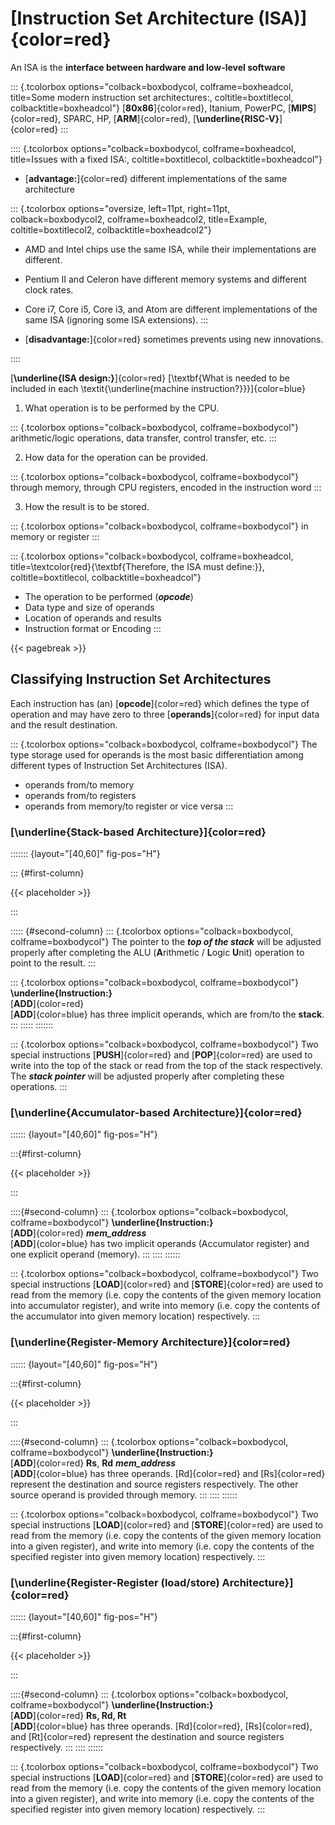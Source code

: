 # [Instruction Set Architecture (ISA)]{color=red}

An ISA is the **interface between hardware and low-level software**

::: {.tcolorbox options="colback=boxbodycol, colframe=boxheadcol, title=Some modern instruction set architectures:, coltitle=boxtitlecol, colbacktitle=boxheadcol"}
[**80x86**]{color=red}, Itanium, PowerPC, [**MIPS**]{color=red}, SPARC, HP, [**ARM**]{color=red}, [**\underline{RISC-V}**]{color=red}
:::

:::: {.tcolorbox options="colback=boxbodycol, colframe=boxheadcol, title=Issues with a fixed ISA:, coltitle=boxtitlecol, colbacktitle=boxheadcol"}
-   [**advantage:**]{color=red} different implementations of the same architecture

::: {.tcolorbox options="oversize, left=11pt, right=11pt, colback=boxbodycol2, colframe=boxheadcol2, title=Example, coltitle=boxtitlecol2, colbacktitle=boxheadcol2"}
-   AMD and Intel chips use the same ISA, while their implementations are different.
-   Pentium II and Celeron have different memory systems and different clock rates.
-   Core i7, Core i5, Core i3, and Atom are different implementations of the same ISA (ignoring some ISA extensions).
:::

-   [**disadvantage:**]{color=red} sometimes prevents using new innovations.

::::

[**\underline{ISA design:}**]{color=red} [\textbf{What is needed to be included in each \textit{\underline{machine instruction?}}}]{color=blue}

1.  What operation is to be performed by the CPU.

::: {.tcolorbox options="colback=boxbodycol, colframe=boxbodycol"}
arithmetic/logic operations, data transfer, control transfer, etc.
:::

2.  How data for the operation can be provided.

::: {.tcolorbox options="colback=boxbodycol, colframe=boxbodycol"}
through memory, through CPU registers, encoded in the instruction word
:::

3.  How the result is to be stored.

::: {.tcolorbox options="colback=boxbodycol, colframe=boxbodycol"}
in memory or register
:::

::: {.tcolorbox options="colback=boxbodycol, colframe=boxheadcol, title=\\textcolor{red}{\\textbf{Therefore, the ISA must define:}}, coltitle=boxtitlecol, colbacktitle=boxheadcol"}
-   The operation to be performed (***opcode***)
-   Data type and size of operands
-   Location of operands and results
-   Instruction format or Encoding
:::





{{< pagebreak >}}








## Classifying Instruction Set Architectures

Each instruction has (an) [**opcode**]{color=red} which defines the type of operation and may have zero to three [**operands**]{color=red} for input data and the result destination.

::: {.tcolorbox options="colback=boxbodycol, colframe=boxbodycol"}
The type storage used for operands is the most basic differentiation among different types of Instruction Set Architectures (ISA).

-   operands from/to memory
-   operands from/to registers
-   operands from memory/to register or vice versa
:::

### [\underline{Stack-based Architecture}]{color=red}

::::::: {layout="[40,60]" fig-pos="H"}

::: {#first-column}
<!-- ! placeholder ! -->




{{< placeholder >}}







:::

::::: {#second-column}
::: {.tcolorbox options="colback=boxbodycol, colframe=boxbodycol"}
The pointer to the ***top of the stack*** will be adjusted properly after completing the ALU (**A**rithmetic / **L**ogic **U**nit) operation to point to the result.
:::

::: {.tcolorbox options="colback=boxbodycol, colframe=boxbodycol"}
**\underline{Instruction:}**\
[**ADD**]{color=red}\
[**ADD**]{color=blue} has three implicit operands, which are from/to the **stack**.
:::
:::::
:::::::

::: {.tcolorbox options="colback=boxbodycol, colframe=boxbodycol"}
Two special instructions [**PUSH**]{color=red} and [**POP**]{color=red} are used to write into the top of the stack or read from the top of the stack respectively. The ***stack pointer*** will be adjusted properly after completing these operations.
:::

### [\underline{Accumulator-based Architecture}]{color=red}

:::::: {layout="[40,60]" fig-pos="H"}

:::{#first-column}
<!-- ! placeholder ! -->




{{< placeholder >}}







:::

::::{#second-column}
::: {.tcolorbox options="colback=boxbodycol, colframe=boxbodycol"}
**\underline{Instruction:}**\
[**ADD**]{color=red}    ***mem_address***\
[**ADD**]{color=blue} has two implicit operands (Accumulator register) and one explicit operand (memory).
:::
::::
::::::

::: {.tcolorbox options="colback=boxbodycol, colframe=boxbodycol"}
Two special instructions [**LOAD**]{color=red} and [**STORE**]{color=red} are used to read from the memory (i.e. copy the contents of the given memory location into accumulator register), and write into memory (i.e. copy the contents of the accumulator into given memory location) respectively.
:::

### [\underline{Register-Memory Architecture}]{color=red}

:::::: {layout="[40,60]" fig-pos="H"}

:::{#first-column}
<!-- ! placeholder ! -->




{{< placeholder >}}







:::

::::{#second-column}
::: {.tcolorbox options="colback=boxbodycol, colframe=boxbodycol"}
**\underline{Instruction:}**\
[**ADD**]{color=red} **Rs**, **Rd** ***mem_address***\
[**ADD**]{color=blue} has three operands. [Rd]{color=red} and [Rs]{color=red} represent the destination and source registers respectively. The other source operand is provided through memory.
:::
::::
::::::

::: {.tcolorbox options="colback=boxbodycol, colframe=boxbodycol"}
Two special instructions [**LOAD**]{color=red} and [**STORE**]{color=red} are used to read from the memory (i.e. copy the contents of the given memory location into a given register), and write into memory (i.e. copy the contents of the specified register into given memory location) respectively.
:::


### [\underline{Register-Register (load/store) Architecture}]{color=red}

:::::: {layout="[40,60]" fig-pos="H"}

:::{#first-column}
<!-- ! placeholder ! -->




{{< placeholder >}}







:::

::::{#second-column}
::: {.tcolorbox options="colback=boxbodycol, colframe=boxbodycol"}
**\underline{Instruction:}**\
[**ADD**]{color=red} **Rs, Rd, Rt**\
[**ADD**]{color=blue} has three operands. [Rd]{color=red}, [Rs]{color=red}, and [Rt]{color=red} represent the destination and source registers respectively. 
:::
::::
::::::

::: {.tcolorbox options="colback=boxbodycol, colframe=boxbodycol"}
Two special instructions [**LOAD**]{color=red} and [**STORE**]{color=red} are used to read from the memory (i.e. copy the contents of the given memory location into a given register), and write into memory (i.e. copy the contents of the specified register into given memory location) respectively.
:::
